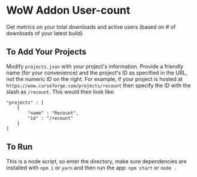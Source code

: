 # WoW Addon User-count
Get metrics on your total downloads and active users (based on # of downloads of your latest build)

## To Add Your Projects
Modify `projects.json` with your project's information. Provide a friendly name (for your convenience) and the project's ID as specified in the URL, not the numeric ID on the right. For example, if your project is hosted at `https://wow.curseforge.com/projects/recount` then specify the ID with the slash as `/recount`. This would then look like:

```
"projects" : [
    {
        "name" : "Recount",
        "id" : "/recount"
    }
]
```

## To Run
This is a node script, so enter the directory, make sure dependencies are installed with `npm i` or `yarn` and then run the app: `npm start` or `node .`